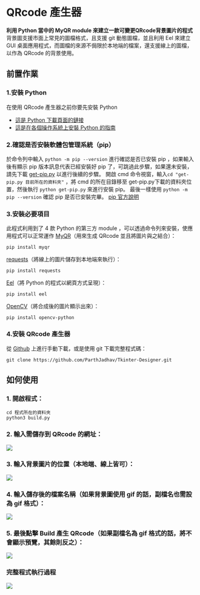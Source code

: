 # QRcode 產生器
**利用 Python 當中的 MyQR module 來建立一款可變更QRcode背景圖片的程式**
背景圖支援市面上常見的圖檔格式，且支援 git 動態圖檔，並且利用 Eel 來建立 GUI 桌面應用程式，而圖檔的來源不侷限於本地端的檔案，還支援線上的圖檔，以作為 QRcode 的背景使用。
## 前置作業
### 1.安裝 Python
在使用 QRcode 產生器之前你要先安裝 Python
* [這是 Python 下載頁面的鏈接](https://www.python.org/downloads)
* [這是在各個操作系統上安裝 Python 的指南](https://wiki.python.org/moin/BeginnersGuide/Download)
### 2.確認是否安裝軟體包管理系統（pip）
於命令列中輸入 `python -m pip --version` 進行確認是否已安裝 pip ，如果輸入後有顯示 pip 版本訊息代表已經安裝好 pip 了，可跳過此步驟，如果還未安裝，請先下載 [get-pip.py](https://bootstrap.pypa.io/get-pip.py) 以進行後續的步驟。
開啟 cmd 命令視窗，輸入`cd "get-pip.py 目前所在的資料夾"` ，將 cmd 的所在目錄移至 get-pip.py下載的資料夾位置，然後執行 `python get-pip.py` 來進行安裝 pip。
最後一樣使用 `python -m pip --version` 確認 pip 是否已安裝完畢。
[pip 官方說明](https://pip.pypa.io/en/stable/)
### 3.安裝必要項目
此程式利用到了 4 款 Python 的第三方 module ，可以透過命令列來安裝，使應用程式可以正常運作
[MyQR](https://github.com/x-hw/amazing-qr)（用來生成 QRcode 並且將圖片與之結合）：
```
pip install myqr
```
[requests](https://github.com/psf/requests)（將線上的圖片儲存到本地端來執行）：
```
pip install requests
```
[Eel](https://github.com/ChrisKnott/Eel)（將 Python 的程式以網頁方式呈現）：
```
pip install eel
```
[OpenCV](https://github.com/opencv/opencv-python)（將合成後的圖片顯示出來）：
```
pip install opencv-python
```
### 4.安裝 QRcode 產生器
從 [Github](https://github.com/sky0966548546/GIFtoQRcode) 上進行手動下載，或是使用 git 下載完整程式碼：
```
git clone https://github.com/ParthJadhav/Tkinter-Designer.git
```
## 如何使用
### 1. 開啟程式：
```
cd 程式所在的資料夾
python3 build.py
```
### 2. 輸入需儲存到 QRcode 的網址：
![](https://i.imgur.com/uyVYfwG.png)

### 3. 輸入背景圖片的位置（本地端、線上皆可）：
![](https://i.imgur.com/OCLFeEE.png)
### 4. 輸入儲存後的檔案名稱（如果背景圖使用 gif 的話，副檔名也需設為 gif 格式）：
![](https://i.imgur.com/a8rkr7e.png)
### 5. 最後點擊 **Build** 產生 QRcode（如果副檔名為 gif 格式的話，將不會顯示預覽，其餘則反之）：
![](https://i.imgur.com/qnY6ts6.gif)
### 完整程式執行過程
![](https://github.com/sky0966548546/GIFtoQRcode/blob/main/assets/demo.gif)
